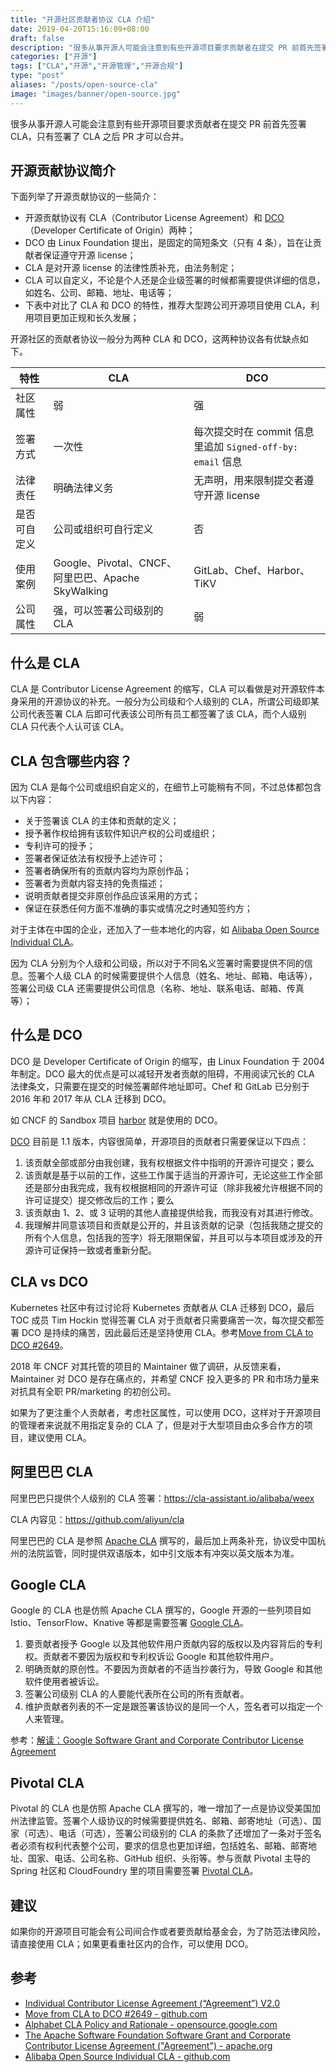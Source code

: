 ```yaml
---
title: "开源社区贡献者协议 CLA 介绍"
date: 2019-04-20T15:16:09+08:00
draft: false
description: "很多从事开源人可能会注意到有些开源项目要求贡献者在提交 PR 前首先签署 CLA。"
categories: ["开源"]
tags: ["CLA","开源","开源管理","开源合规"]
type: "post"
aliases: "/posts/open-source-cla"
image: "images/banner/open-source.jpg"
---
```


很多从事开源人可能会注意到有些开源项目要求贡献者在提交 PR 前首先签署 CLA，只有签署了 CLA 之后 PR 才可以合并。

## 开源贡献协议简介

下面列举了开源贡献协议的一些简介：

- 开源贡献协议有 CLA（Contributor License Agreement）和 [DCO](https://developercertificate.org/)（Developer Certificate of Origin）两种；
- DCO 由 Linux Foundation 提出，是固定的简短条文（只有 4 条），旨在让贡献者保证遵守开源 license；
- CLA 是对开源 license 的法律性质补充，由法务制定；
- CLA 可以自定义，不论是个人还是企业级签署的时候都需要提供详细的信息，如姓名、公司、邮箱、地址、电话等；
- 下表中对比了 CLA 和 DCO 的特性，推荐大型跨公司开源项目使用 CLA，利用项目更加正规和长久发展；

开源社区的贡献者协议一般分为两种 CLA 和 DCO，这两种协议各有优缺点如下。

| 特性         | CLA                                                | DCO                                                        |
| ------------ | -------------------------------------------------- | ---------------------------------------------------------- |
| 社区属性     | 弱                                                 | 强                                                         |
| 签署方式     | 一次性                                             | 每次提交时在 commit 信息里追加 `Signed-off-by: email` 信息 |
| 法律责任     | 明确法律义务                                       | 无声明，用来限制提交者遵守开源 license                     |
| 是否可自定义 | 公司或组织可自行定义                               | 否                                                         |
| 使用案例     | Google、Pivotal、CNCF、阿里巴巴、Apache SkyWalking | GitLab、Chef、Harbor、TiKV                                 |
| 公司属性     | 强，可以签署公司级别的 CLA                         | 弱                                                         |

## 什么是 CLA

CLA 是 Contributor License Agreement 的缩写，CLA 可以看做是对开源软件本身采用的开源协议的补充。一般分为公司级和个人级别的 CLA，所谓公司级即某公司代表签署 CLA 后即可代表该公司所有员工都签署了该 CLA，而个人级别 CLA 只代表个人认可该 CLA。

## CLA 包含哪些内容？

因为 CLA 是每个公司或组织自定义的，在细节上可能稍有不同，不过总体都包含以下内容：

- 关于签署该 CLA 的主体和贡献的定义；
- 授予著作权给拥有该软件知识产权的公司或组织；
- 专利许可的授予；
- 签署者保证依法有权授予上述许可；
- 签署者确保所有的贡献内容均为原创作品；
- 签署者为贡献内容支持的免责描述；
- 说明贡献者提交非原创作品应该采用的方式；
- 保证在获悉任何方面不准确的事实或情况之时通知签约方；

对于主体在中国的企业，还加入了一些本地化的内容，如 [Alibaba Open Source Individual CLA](https://github.com/aliyun/cla)。

因为 CLA 分别为个人级和公司级，所以对于不同名义签署时需要提供不同的信息。签署个人级 CLA 的时候需要提供个人信息（姓名、地址、邮箱、电话等），签署公司级 CLA 还需要提供公司信息（名称、地址、联系电话、邮箱、传真等）；

## 什么是 DCO

DCO 是 Developer Certificate of Origin 的缩写，由 Linux Foundation 于 2004 年制定。DCO 最大的优点是可以减轻开发者贡献的阻碍，不用阅读冗长的 CLA 法律条文，只需要在提交的时候签署邮件地址即可。Chef 和 GitLab 已分别于 2016 年和 2017 年从 CLA 迁移到 DCO。

如 CNCF 的 Sandbox 项目 [harbor](https://github.com/goharbor/harbor) 就是使用的 DCO。

[DCO](<https://developercertificate.org/>) 目前是 1.1 版本，内容很简单，开源项目的贡献者只需要保证以下四点：

1. 该贡献全部或部分由我创建，我有权根据文件中指明的开源许可提交；要么
2. 该贡献是基于以前的工作，这些工作属于适当的开源许可，无论这些工作全部还是部分由我完成，我有权根据相同的开源许可证（除非我被允许根据不同的许可证提交）提交修改后的工作；要么
3. 该贡献由 1、2、或 3 证明的其他人直接提供给我，而我没有对其进行修改。
4. 我理解并同意该项目和贡献是公开的，并且该贡献的记录（包括我随之提交的所有个人信息，包括我的签字）将无限期保留，并且可以与本项目或涉及的开源许可证保持一致或者重新分配。

## CLA vs DCO

Kubernetes 社区中有过讨论将 Kubernetes 贡献者从 CLA 迁移到 DCO，最后 TOC 成员 Tim Hockin 觉得签署 CLA 对于贡献者只需要痛苦一次，每次提交都签署 DCO 是持续的痛苦，因此最后还是坚持使用 CLA。参考[Move from CLA to DCO #2649](https://github.com/kubernetes/community/issues/2649)。

2018 年 CNCF 对其托管的项目的 Maintainer 做了调研，从反馈来看，Maintainer 对 DCO 是存在痛点的，并希望 CNCF 投入更多的 PR 和市场力量来对抗具有全职 PR/marketing 的初创公司。

如果为了更注重个人贡献者，考虑社区属性，可以使用 DCO，这样对于开源项目的管理者来说就不用指定复杂的 CLA 了，但是对于大型项目由众多合作方的项目，建议使用 CLA。

## 阿里巴巴 CLA

阿里巴巴只提供个人级别的 CLA 签署：<https://cla-assistant.io/alibaba/weex>

CLA 内容见：<https://github.com/aliyun/cla>

阿里巴巴的 CLA 是参照 [Apache CLA](https://www.apache.org/licenses/icla.pdf) 撰写的，最后加上两条补充，协议受中国杭州的法院监管，同时提供双语版本，如中引文版本有冲突以英文版本为准。

## Google CLA

Google 的 CLA 也是仿照 Apache CLA 撰写的，Google 开源的一些列项目如 Istio、TensorFlow、Knative 等都是需要签署 [Google CLA](<https://cla.developers.google.com/clas>)。

1. 要贡献者授予 Google 以及其他软件用户贡献内容的版权以及内容背后的专利权。贡献者不要因为版权和专利权诉讼 Google 和其他软件用户。
2. 明确贡献的原创性。不要因为贡献者的不适当抄袭行为，导致 Google 和其他软件使用者被诉讼。
3. 签署公司级别 CLA 的人要能代表所在公司的所有贡献者。
4. 维护贡献者列表的不一定是跟签署该协议的是同一个人，签名者可以指定一个人来管理。

参考：[解读：Google Software Grant and Corporate Contributor License Agreement](https://docs.google.com/document/d/1FJkYaEZbKwmoEWrsbzDxdI-ytlEg73OsOcMXaF8Z01E/)

## Pivotal CLA

Pivotal 的 CLA 也是仿照 Apache CLA 撰写的，唯一增加了一点是协议受美国加州法律监管。签署个人级协议的时候需要提供姓名、邮箱、邮寄地址（可选）、国家（可选）、电话（可选），签署公司级别的 CLA 的条款了还增加了一条对于签名者必须有权利代表整个公司，要求的信息也更加详细，包括姓名、邮箱、邮寄地址、国家、电话、公司名称、GitHub 组织、头衔等。参与贡献 Pivotal 主导的 Spring 社区和 CloudFoundry 里的项目需要签署 [Pivotal CLA](<https://cla.pivotal.io/>)。

## 建议

如果你的开源项目可能会有公司间合作或者要贡献给基金会，为了防范法律风险，请直接使用 CLA；如果更看重社区内的合作，可以使用 DCO。

## 参考

- [Individual Contributor License Agreement (“Agreement”) V2.0](https://www.apache.org/licenses/icla.pdf)
- [Move from CLA to DCO #2649 - github.com](https://github.com/kubernetes/community/issues/2649)
- [Alphabet CLA Policy and Rationale - opensource.google.com](https://opensource.google.com/docs/cla/policy/)
- [The Apache Software Foundation Software Grant and Corporate Contributor License Agreement ("Agreement") - apache.org](<https://www.apache.org/licenses/cla-corporate.txt>)
- [Alibaba Open Source Individual CLA - github.com](https://github.com/aliyun/cla)
